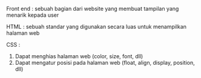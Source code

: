 Front end : sebuah bagian dari website yang membuat tampilan yang menarik kepada user

HTML : sebuah standar yang digunakan secara luas untuk menampilkan halaman web

CSS : 
1. Dapat menghias halaman web (color, size, font, dll)
2. Dapat mengatur posisi pada halaman web (float, align, display, position, dll)